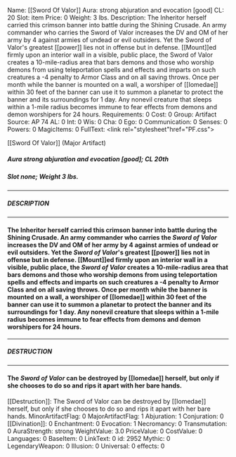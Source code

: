 Name: [[Sword Of Valor]]
Aura: strong abjuration and evocation [good]
CL: 20
Slot: item
Price: 0
Weight: 3 lbs.
Description: The Inheritor herself carried this crimson banner into battle during the Shining Crusade. An army commander who carries the Sword of Valor increases the DV and OM of her army by 4 against armies of undead or evil outsiders. Yet the Sword of Valor's greatest [[power]] lies not in offense but in defense. [[Mount]]ed firmly upon an interior wall in a visible, public place, the Sword of Valor creates a 10-mile-radius area that bars demons and those who worship demons from using teleportation spells and effects and imparts on such creatures a -4 penalty to Armor Class and on all saving throws. Once per month while the banner is mounted on a wall, a worshiper of [[Iomedae]] within 30 feet of the banner can use it to summon a planetar to protect the banner and its surroundings for 1 day. Any nonevil creature that sleeps within a 1-mile radius becomes immune to fear effects from demons and demon worshipers for 24 hours.
Requirements: 0
Cost: 0
Group: Artifact
Source: AP 74
AL: 0
Int: 0
Wis: 0
Cha: 0
Ego: 0
Communication: 0
Senses: 0
Powers: 0
MagicItems: 0
FullText: <link rel="stylesheet"href="PF.css"><div class="heading"><p class="alignleft">[[Sword Of Valor]] (Major Artifact)</p><div style="clear: both;"></div></div><div><h5><b>Aura </b>strong abjuration and evocation [good]; <b>CL </b>20th</h5><h5><b>Slot </b>none; <b>Weight </b>3 lbs.</h5></div><hr/><div><h5><b>DESCRIPTION</b></h5></div><hr/><div><h4><p>The Inheritor herself carried this crimson banner into battle during the Shining Crusade. An army commander who carries the <i><i>Sword of</i> Valor</i> increases the DV and OM of her army by 4 against armies of undead or evil outsiders. Yet the <i><i>Sword of</i> Valor</i>'s greatest [[power]] lies not in offense but in defense. [[Mount]]ed firmly upon an interior wall in a visible, public place, the <i><i>Sword of</i> Valor</i> creates a 10-mile-radius area that bars demons and those who worship demons from using teleportation spells and effects and imparts on such creatures a -4 penalty to Armor Class and on all saving throws. Once per month while the banner is mounted on a wall, a worshiper of [[Iomedae]] within 30 feet of the banner can use it to summon a planetar to protect the banner and its surroundings for 1 day. Any nonevil creature that sleeps within a 1-mile radius becomes immune to fear effects from demons and demon worshipers for 24 hours.</p></h4></div><hr/><div><h5><b>DESTRUCTION</b></h5></div><hr/><div><h4><p>The <i><i>Sword of</i> Valor</i> can be destroyed by [[Iomedae]] herself, but only if she chooses to do so and rips it apart with her bare hands.</p></h4></div>
[[Destruction]]: The Sword of Valor can be destroyed by [[Iomedae]] herself, but only if she chooses to do so and rips it apart with her bare hands.
MinorArtifactFlag: 0
MajorArtifactFlag: 1
Abjuration: 1
Conjuration: 0
[[Divination]]: 0
Enchantment: 0
Evocation: 1
Necromancy: 0
Transmutation: 0
AuraStrength: strong
WeightValue: 3.0
PriceValue: 0
CostValue: 0
Languages: 0
BaseItem: 0
LinkText: 0
id: 2952
Mythic: 0
LegendaryWeapon: 0
Illusion: 0
Universal: 0
effects: 0
